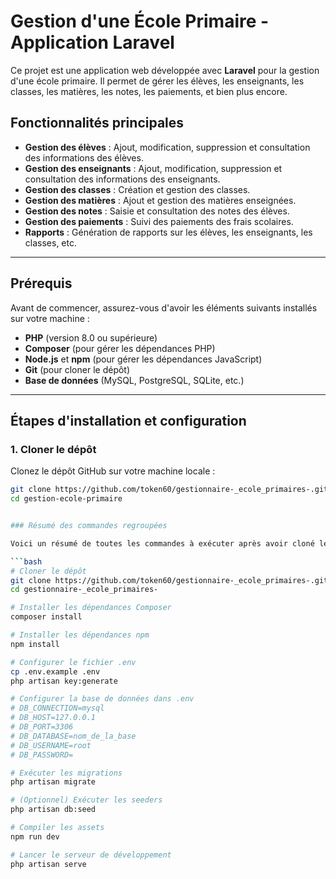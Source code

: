 # Gestion d'une École Primaire - Application Laravel

Ce projet est une application web développée avec **Laravel** pour la gestion d'une école primaire. Il permet de gérer les élèves, les enseignants, les classes, les matières, les notes, les paiements, et bien plus encore.

## Fonctionnalités principales

- **Gestion des élèves** : Ajout, modification, suppression et consultation des informations des élèves.
- **Gestion des enseignants** : Ajout, modification, suppression et consultation des informations des enseignants.
- **Gestion des classes** : Création et gestion des classes.
- **Gestion des matières** : Ajout et gestion des matières enseignées.
- **Gestion des notes** : Saisie et consultation des notes des élèves.
- **Gestion des paiements** : Suivi des paiements des frais scolaires.
- **Rapports** : Génération de rapports sur les élèves, les enseignants, les classes, etc.

---

## Prérequis

Avant de commencer, assurez-vous d'avoir les éléments suivants installés sur votre machine :

- **PHP** (version 8.0 ou supérieure)
- **Composer** (pour gérer les dépendances PHP)
- **Node.js** et **npm** (pour gérer les dépendances JavaScript)
- **Git** (pour cloner le dépôt)
- **Base de données** (MySQL, PostgreSQL, SQLite, etc.)

---

## Étapes d'installation et configuration

### 1. Cloner le dépôt

Clonez le dépôt GitHub sur votre machine locale :

```bash
git clone https://github.com/token60/gestionnaire-_ecole_primaires-.git
cd gestion-ecole-primaire


### Résumé des commandes regroupées

Voici un résumé de toutes les commandes à exécuter après avoir cloné le projet :

```bash
# Cloner le dépôt
git clone https://github.com/token60/gestionnaire-_ecole_primaires-.git
cd gestionnaire-_ecole_primaires-

# Installer les dépendances Composer
composer install

# Installer les dépendances npm
npm install

# Configurer le fichier .env
cp .env.example .env
php artisan key:generate

# Configurer la base de données dans .env
# DB_CONNECTION=mysql
# DB_HOST=127.0.0.1
# DB_PORT=3306
# DB_DATABASE=nom_de_la_base
# DB_USERNAME=root
# DB_PASSWORD=

# Exécuter les migrations
php artisan migrate

# (Optionnel) Exécuter les seeders
php artisan db:seed

# Compiler les assets
npm run dev

# Lancer le serveur de développement
php artisan serve